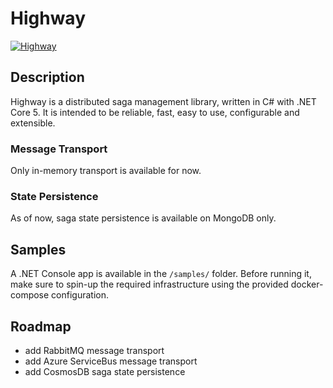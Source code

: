 # Highway
[![Highway](https://circleci.com/gh/mizrael/Highway.svg?style=shield&circle-token=b7635df8feb7c79524db993c3cf962863ad28aa1)](https://app.circleci.com/pipelines/github/mizrael/Highway)

## Description
Highway is a distributed saga management library, written in C# with .NET Core 5. 
It is intended to be reliable, fast, easy to use, configurable and extensible.

### Message Transport
Only in-memory transport is available for now.

### State Persistence

As of now, saga state persistence is available on MongoDB only.

## Samples
A .NET Console app is available in the `/samples/` folder. Before running it, make sure to spin-up the required infrastructure using the provided docker-compose configuration.

## Roadmap
- add RabbitMQ message transport
- add Azure ServiceBus message transport
- add CosmosDB saga state persistence